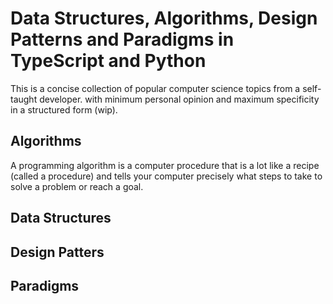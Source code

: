 # Data Structures, Algorithms, Design Patterns and Paradigms in TypeScript and Python

This is a concise collection of popular computer science topics from a self-taught developer. with minimum personal opinion and maximum specificity in a structured form (wip).

## Algorithms

A programming algorithm is a computer procedure that is a lot like a recipe (called a procedure) and tells your computer precisely what steps to take to solve a problem or reach a goal.

## Data Structures

## Design Patters

## Paradigms
